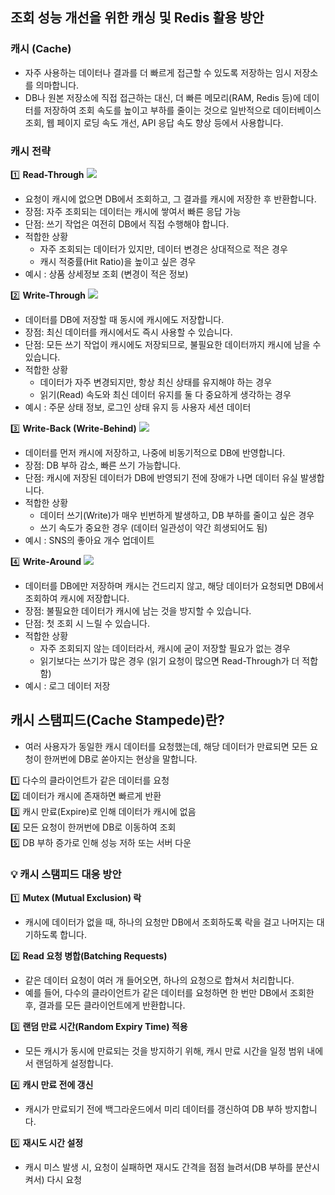 ## 조회 성능 개선을 위한 캐싱 및 Redis 활용 방안
### 캐시 (Cache)

- 자주 사용하는 데이터나 결과를 더 빠르게 접근할 수 있도록 저장하는 임시 저장소를 의마합니다.
- DB나 원본 저장소에 직접 접근하는 대신, 더 빠른 메모리(RAM, Redis 등)에 데이터를 저장하여
  조회 속도를 높이고 부하를 줄이는 것으로 일반적으로 데이터베이스 조회, 웹 페이지 로딩 속도 개선,
  API 응답 속도 향상 등에서 사용합니다.

### 캐시 전략
1️⃣ **Read-Through**
[![](https://mermaid.ink/img/pako:eNqFkc1Kw0AUhV9luKsKzQvMoouYrSt3MpshuTaDzUycThZSCi5EhEaoILQWU3ThUgiiGx-n20zewUnivwVnNffc78Dh3AmEKkKgMMbjDGWIgeBDzRMmiXsp10aEIuXSkN2RQGm26DyM8a8c-Ex2amf0BoOWpKS6LG3xXJ-VxK6u7dPjO9UsvYZq8R9YcVXNXkjPvs7t7NYu5sSuL2yR7_xyBj4lvU2Rk2_g4rwBXRpi78t6lXeWwPe25rk7teuHf_NU5bK-WUIfEtQJF5Frb9KYGJgYE2RA3Tfi-ogBk1PH8cyo_RMZAjU6wz5olQ1joId8NHZTlkbcfPT-qboSD5T6mjESRum97ljtzaZv2rqy5w?type=png)](https://mermaid.live/edit#pako:eNqFkc1Kw0AUhV9luKsKzQvMoouYrSt3MpshuTaDzUycThZSCi5EhEaoILQWU3ThUgiiGx-n20zewUnivwVnNffc78Dh3AmEKkKgMMbjDGWIgeBDzRMmiXsp10aEIuXSkN2RQGm26DyM8a8c-Ex2amf0BoOWpKS6LG3xXJ-VxK6u7dPjO9UsvYZq8R9YcVXNXkjPvs7t7NYu5sSuL2yR7_xyBj4lvU2Rk2_g4rwBXRpi78t6lXeWwPe25rk7teuHf_NU5bK-WUIfEtQJF5Frb9KYGJgYE2RA3Tfi-ogBk1PH8cyo_RMZAjU6wz5olQ1joId8NHZTlkbcfPT-qboSD5T6mjESRum97ljtzaZv2rqy5w)
- 요청이 캐시에 없으면 DB에서 조회하고, 그 결과를 캐시에 저장한 후 반환합니다.
- 장점: 자주 조회되는 데이터는 캐시에 쌓여서 빠른 응답 가능
- 단점: 쓰기 작업은 여전히 DB에서 직접 수행해야 합니다.
- 적합한 상황
  - 자주 조회되는 데이터가 있지만, 데이터 변경은 상대적으로 적은 경우
  - 캐시 적중률(Hit Ratio)을 높이고 싶은 경우
- 예시 : 상품 상세정보 조회 (변경이 적은 정보)


2️⃣ **Write-Through**
[![](https://mermaid.ink/img/pako:eNptkLFKA0EQhl9lmUohvsAWKeK1VnayzbA75hZzu-dmt5AQUEgj0UKwiGJEEO2EQ_SpbvMO7t1pEjBTzfx8_wzzT0BaRcBhTOeBjKRM49BhIQxLVaLzWuoSjWeHI03G79BR5vRfzgbCdGpnPOj3W5Kz-raKy6_VrGLx5TI-v7H4eB8_P37hhklsNtgB7sX36zh_YnW1iIur_W1Hs769w9dbH2b16w2Ly7t6_g09KMgVqFV6ddIYBficChLAU6vQnQkQZpo4DN4eXxgJ3LtAPXA2DHPgpzgapymUCv1fSGs1fXxi7WYmpb11R12ybcDTH3p1jkw?type=png)](https://mermaid.live/edit#pako:eNptkLFKA0EQhl9lmUohvsAWKeK1VnayzbA75hZzu-dmt5AQUEgj0UKwiGJEEO2EQ_SpbvMO7t1pEjBTzfx8_wzzT0BaRcBhTOeBjKRM49BhIQxLVaLzWuoSjWeHI03G79BR5vRfzgbCdGpnPOj3W5Kz-raKy6_VrGLx5TI-v7H4eB8_P37hhklsNtgB7sX36zh_YnW1iIur_W1Hs769w9dbH2b16w2Ly7t6_g09KMgVqFV6ddIYBficChLAU6vQnQkQZpo4DN4eXxgJ3LtAPXA2DHPgpzgapymUCv1fSGs1fXxi7WYmpb11R12ybcDTH3p1jkw)
- 데이터를 DB에 저장할 때 동시에 캐시에도 저장합니다.
- 장점: 최신 데이터를 캐시에서도 즉시 사용할 수 있습니다.
- 단점: 모든 쓰기 작업이 캐시에도 저장되므로, 불필요한 데이터까지 캐시에 남을 수 있습니다.
- 적합한 상황
  - 데이터가 자주 변경되지만, 항상 최신 상태를 유지해야 하는 경우
  - 읽기(Read) 속도와 최신 데이터 유지를 둘 다 중요하게 생각하는 경우
- 예시 : 주문 상태 정보, 로그인 상태 유지 등 사용자 세션 데이터

3️⃣ **Write-Back (Write-Behind)**
[![](https://mermaid.ink/img/pako:eNptkc9Kw0AQxl9l2VML7QvsIYeYqydvksuSrM1is1u3m4OUgpUIUhVbqNRKKxUVvQhBFCr4RO74Dm7-WAWd08zHb76Bb3o4kCHDBHfZXsJEwDxOW4rGvkC2OlRpHvAOFRpttDkT-h-dBhH7K3uuL0q1XGw6TkESZM4yWLx8phmC5QFc3yO4msDzUwXnTDOHiy2yZmapuT1FsBibk1dU81wznCC4SOFhgGB6VHkOV1Y7Rmb0WP9t5zieS1DNHF7C3Rimozoyb6k5n32sMlgOYP5ububVIdzAMVMx5aHNpJeb-FhHLGY-JrYNqdr1sS_6lqOJllv7IsBEq4Q1sJJJK8Jkh7a7dko6IdXfaa5VG822lD8zC7mWarN8QfGJ_hfFsqbg?type=png)](https://mermaid.live/edit#pako:eNptkc9Kw0AQxl9l2VML7QvsIYeYqydvksuSrM1is1u3m4OUgpUIUhVbqNRKKxUVvQhBFCr4RO74Dm7-WAWd08zHb76Bb3o4kCHDBHfZXsJEwDxOW4rGvkC2OlRpHvAOFRpttDkT-h-dBhH7K3uuL0q1XGw6TkESZM4yWLx8phmC5QFc3yO4msDzUwXnTDOHiy2yZmapuT1FsBibk1dU81wznCC4SOFhgGB6VHkOV1Y7Rmb0WP9t5zieS1DNHF7C3Rimozoyb6k5n32sMlgOYP5ububVIdzAMVMx5aHNpJeb-FhHLGY-JrYNqdr1sS_6lqOJllv7IsBEq4Q1sJJJK8Jkh7a7dko6IdXfaa5VG822lD8zC7mWarN8QfGJ_hfFsqbg)
- 데이터를 먼저 캐시에 저장하고, 나중에 비동기적으로 DB에 반영합니다.
- 장점: DB 부하 감소, 빠른 쓰기 가능합니다.
- 단점: 캐시에 저장된 데이터가 DB에 반영되기 전에 장애가 나면 데이터 유실 발생합니다.
- 적합한 상황
  - 데이터 쓰기(Write)가 매우 빈번하게 발생하고, DB 부하를 줄이고 싶은 경우
  - 쓰기 속도가 중요한 경우 (데이터 일관성이 약간 희생되어도 됨)
- 예시 : SNS의 좋아요 개수 업데이트

4️⃣ **Write-Around**
[![](https://mermaid.ink/img/pako:eNptUT1OwzAUvor1plZqLpChQ8jKxIa8WI5pLBo7uM6AqkoMgFApUodWLRVBMCCxIEWoA-I4rHHugJsEAgFP9ufvT--NgcqAgQsjdpIwQZnPyUCRCAtkT0yU5pTHRGi0N-RM6H9wQkP2F_Y9LCq0Ejr9vu-5KL_JTLotzjNkHs7M_RMym4V5fUEd8z4313f5dIHM6qJmTd-QWV6hYvncbVmVob_cHrNiM6vdavKO49S5nY_U_pYZZjW3GZcmnXVty1pZSXzPacwbdrt0y79q9bNNnq2L2zX0IGIqIjyw8x3vRBh0yCKGwbXXgKhjDFhMLI8kWh6cCgquVgnrgZLJIAT3iAxH9pXEAdFfm_lG7ZgPpWzeLOBaqv1qneVWJ58Ku8mx?type=png)](https://mermaid.live/edit#pako:eNptUT1OwzAUvor1plZqLpChQ8jKxIa8WI5pLBo7uM6AqkoMgFApUodWLRVBMCCxIEWoA-I4rHHugJsEAgFP9ufvT--NgcqAgQsjdpIwQZnPyUCRCAtkT0yU5pTHRGi0N-RM6H9wQkP2F_Y9LCq0Ejr9vu-5KL_JTLotzjNkHs7M_RMym4V5fUEd8z4313f5dIHM6qJmTd-QWV6hYvncbVmVob_cHrNiM6vdavKO49S5nY_U_pYZZjW3GZcmnXVty1pZSXzPacwbdrt0y79q9bNNnq2L2zX0IGIqIjyw8x3vRBh0yCKGwbXXgKhjDFhMLI8kWh6cCgquVgnrgZLJIAT3iAxH9pXEAdFfm_lG7ZgPpWzeLOBaqv1qneVWJ58Ku8mx)
- 데이터를 DB에만 저장하며 캐시는 건드리지 않고, 해당 데이터가 요청되면 DB에서 조회하여 캐시에 저장합니다.
- 장점: 불필요한 데이터가 캐시에 남는 것을 방지할 수 있습니다.
- 단점: 첫 조회 시 느릴 수 있습니다.
- 적합한 상황
  - 자주 조회되지 않는 데이터라서, 캐시에 굳이 저장할 필요가 없는 경우
  - 읽기보다는 쓰기가 많은 경우 (읽기 요청이 많으면 Read-Through가 더 적합함)
- 예시 : 로그 데이터 저장


## 캐시 스탬피드(Cache Stampede)란?
- 여러 사용자가 동일한 캐시 데이터를 요청했는데, 해당 데이터가 만료되면 모든 요청이 한꺼번에 DB로 쏟아지는 현상을 말합니다.

1️⃣ 다수의 클라이언트가 같은 데이터를 요청 <br>
2️⃣ 데이터가 캐시에 존재하면 빠르게 반환<br>
3️⃣ 캐시 만료(Expire)로 인해 데이터가 캐시에 없음<br>
4️⃣ 모든 요청이 한꺼번에 DB로 이동하여 조회<br>
5️⃣ DB 부하 증가로 인해 성능 저하 또는 서버 다운

### 💡 캐시 스탬피드 대응 방안
1️⃣  **Mutex (Mutual Exclusion) 락**
- 캐시에 데이터가 없을 때, 하나의 요청만 DB에서 조회하도록 락을 걸고 나머지는 대기하도록 합니다.

2️⃣ **Read 요청 병합(Batching Requests)**
- 같은 데이터 요청이 여러 개 들어오면, 하나의 요청으로 합쳐서 처리합니다.
- 예를 들어, 다수의 클라이언트가 같은 데이터를 요청하면 한 번만 DB에서 조회한 후, 결과를 모든 클라이언트에게 반환합니다.

3️⃣ **랜덤 만료 시간(Random Expiry Time) 적용**
- 모든 캐시가 동시에 만료되는 것을 방지하기 위해, 캐시 만료 시간을 일정 범위 내에서 랜덤하게 설정합니다.

4️⃣ **캐시 만료 전에 갱신**
- 캐시가 만료되기 전에 백그라운드에서 미리 데이터를 갱신하여 DB 부하 방지합니다.

5️⃣ **재시도 시간 설정**
- 캐시 미스 발생 시, 요청이 실패하면 재시도 간격을 점점 늘려서(DB 부하를 분산시켜서) 다시 요청